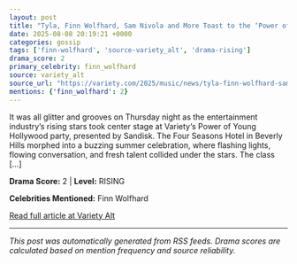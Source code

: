 ```yaml
---
layout: post
title: "Tyla, Finn Wolfhard, Sam Nivola and More Toast to the ‘Power of the Youth’ at Variety’s Young Hollywood Party""
date: 2025-08-08 20:19:21 +0000
categories: gossip
tags: ['finn-wolfhard', 'source-variety_alt', 'drama-rising']
drama_score: 2
primary_celebrity: finn_wolfhard
source: variety_alt
source_url: "https://variety.com/2025/music/news/tyla-finn-wolfhard-sam-nivola-power-young-hollywood-1236482621/""
mentions: {'finn_wolfhard': 2}
---
```


It was all glitter and grooves on Thursday night as the entertainment industry’s rising stars took center stage at Variety‘s Power of Young Hollywood party, presented by Sandisk. The Four Seasons Hotel in Beverly Hills morphed into a buzzing summer celebration, where flashing lights, flowing conversation, and fresh talent collided under the stars. The class […]

**Drama Score:** 2 | **Level:** RISING

**Celebrities Mentioned:** Finn Wolfhard

[Read full article at Variety Alt](https://variety.com/2025/music/news/tyla-finn-wolfhard-sam-nivola-power-young-hollywood-1236482621/)

---
*This post was automatically generated from RSS feeds. Drama scores are calculated based on mention frequency and source reliability.*
